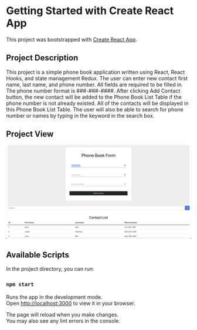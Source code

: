 # Getting Started with Create React App

This project was bootstrapped with [Create React App](https://github.com/facebook/create-react-app).

## Project Description

This project is a simple phone book application written using React, React Hooks, and state management Redux.
The user can enter new contact first name, last name, and phone number. All fields are required to be filled in.
The phone number format is ###-###-####.
After clicking Add Contact button, the new contact will be added to the Phone Book List Table if the phone number is not already existed.
All of the contacts will be displayed in this Phone Book List Table.
The user will also be able to search for phone number or names by typing in the keyword in the search box.

## Project View

![project photo](phoneBook.png)

## Available Scripts

In the project directory, you can run:

### `npm start`

Runs the app in the development mode.\
Open [http://localhost:3000](http://localhost:3000) to view it in your browser.

The page will reload when you make changes.\
You may also see any lint errors in the console.
